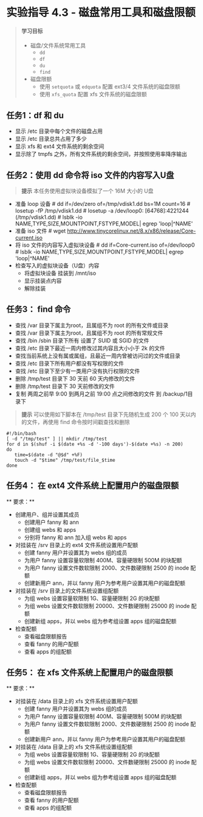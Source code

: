 # 实验指导 4.3 - 磁盘常用工具和磁盘限额

>#### 学习目标
> * 磁盘/文件系统常用工具
>   * `dd`
>   * `df`
>   * `du` 
>   * `find`
> * 磁盘限额
>   * 使用 `setquota` 或 `edquota` 配置 ext3/4 文件系统的磁盘限额
>   * 使用 `xfs_quota` 配置 xfs 文件系统的磁盘限额


## 任务1：df 和 du

* 显示 /etc 目录中每个文件的磁盘占用
* 显示 /etc 目录总共占用了多少
* 显示 xfs 和 ext4 文件系统的剩余空间
* 显示除了 tmpfs 之外，所有文件系统的剩余空间，并按照使用率降序输出

## 任务2：使用 dd 命令将 iso 文件的内容写入U盘

>**提示** 本任务使用虚拟块设备模拟了一个 16M 大小的 U盘

* 准备 loop 设备
      # dd if=/dev/zero of=/tmp/vdisk1.dd bs=1M count=16
      # losetup -fP /tmp/vdisk1.dd
      # losetup -a
      /dev/loop0: [64768]:4221244 (/tmp/vdisk1.dd)
      # lsblk -io NAME,TYPE,SIZE,MOUNTPOINT,FSTYPE,MODEL| egrep 'loop|^NAME'
* 准备 iso 文件
      # wget http://www.tinycorelinux.net/8.x/x86/release/Core-current.iso
* 将 iso 文件的内容写入虚拟块设备
      # dd if=Core-current.iso of=/dev/loop0
      # lsblk -io NAME,TYPE,SIZE,MOUNTPOINT,FSTYPE,MODEL| egrep 'loop|^NAME'
* 检查写入的虚拟块设备（U盘）内容
  * 将虚拟块设备 挂装到 /mnt/iso
  * 显示挂装点内容
  * 解除挂装

## 任务3： find 命令

* 查找 /var 目录下属主为root，且属组不为 root 的所有文件或目录
* 查找 /var 目录下属主为root，且属组不为 root 的所有常规文件
* 查找 /bin /sbin 目录下所有 设置了 SUID 或 SGID 的文件
* 查找 /etc 目录下最近一周内修改过其内容且大小小于 2k 的文件
* 查找当前系统上没有属或属组，且最近一周内曾被访问过的文件或目录
* 查找 /etc 目录下所有用户都没有写权限的文件
* 查找 /etc 目录下至少有一类用户没有执行权限的文件
* 删除 /tmp/test 目录下 30 天前 60 天内修改的文件
* 删除 /tmp/test 目录下 30 天前修改的文件
* 复制 两周之前早 9:00 到两月之前 19:00 点之间修改的文件 到 /backup/1目录下


> **提示** 可以使用如下脚本在 /tmp/test 目录下先随机生成 200 个 100 天以内的文件，再使用 find 命令按时间戳查找和删除
```
#!/bin/bash
[ -d "/tmp/test" ] || mkdir /tmp/test
for d in $(shuf -i $(date +%s -d '-100 days')-$(date +%s) -n 200)
do 
   time=$(date -d "@$d" +%F)
   touch -d "$time" /tmp/test/file_$time
done
```

## 任务4： 在 ext4 文件系统上配置用户的磁盘限额

** 要求：**

* 创建用户、组并设置其成员
  * 创建用户 fanny 和 ann
  * 创建组 webs 和 apps
  * 分别将 fanny 和 ann 加入组 webs 和 apps 
* 对挂装在 /srv 目录上的 ext4 文件系统设置用户配额
  * 创建 fanny 用户并设置其为 webs 组的成员
  * 为用户 fanny 设置容量软限制 400M、容量硬限制 500M 的块配额
  * 为用户 fanny 设置文件数软限制 2000、文件数硬限制 2500 的 inode 配额
  * 创建新用户 ann，并以 fanny 用户为参考用户设置其用户的磁盘配额
* 对挂装在 /srv 目录上的文件系统设置组配额
  * 为组 webs 设置容量软限制 1G、容量硬限制 2G 的块配额
  * 为组 webs 设置文件数软限制 20000、文件数硬限制 25000 的 inode 配额
  * 创建新组 apps，并以 webs 组为参考组设置 apps 组的磁盘配额
* 检查配额
  * 查看磁盘限额报告
  * 查看 fanny 的用户配额
  * 查看 apps 的组配额

## 任务5： 在 xfs 文件系统上配置用户的磁盘限额

** 要求：**


* 对挂装在 /data 目录上的 xfs 文件系统设置用户配额
  * 创建 fanny 用户并设置其为 webs 组的成员
  * 为用户 fanny 设置容量软限制 400M、容量硬限制 500M 的块配额
  * 为用户 fanny 设置文件数软限制 2000、文件数硬限制 2500 的 inode 配额
  * 创建新用户 ann，并以 fanny 用户为参考用户设置其用户的磁盘配额
* 对挂装在 /data 目录上的 xfs 文件系统设置组配额
  * 为组 webs 设置容量软限制 1G、容量硬限制 2G 的块配额
  * 为组 webs 设置文件数软限制 20000、文件数硬限制 25000 的 inode 配额
  * 创建新组 apps，并以 webs 组为参考组设置 apps 组的磁盘配额
* 检查配额
  * 查看磁盘限额报告
  * 查看 fanny 的用户配额
  * 查看 apps 的组配额
